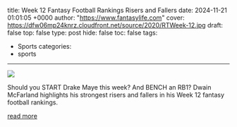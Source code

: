 title: Week 12 Fantasy Football Rankings Risers and Fallers
date: 2024-11-21 01:01:05 +0000
author: "https://www.fantasylife.com"
cover: https://dfw06mp24knrz.cloudfront.net/source/2020/RTWeek-12.jpg
draft: false
top: false
type: post
hide: false
toc: false
tags:
  - Sports
categories:
  - sports
---

![](https://dfw06mp24knrz.cloudfront.net/source/2020/RTWeek-12.jpg)

Should you START Drake Maye this week? And BENCH an RB1? Dwain McFarland highlights his strongest risers and fallers in his Week 12 fantasy football rankings.

[read more](https://www.fantasylife.com/articles/fantasy/week-12-fantasy-football-rankings-risers-and-fallers)
